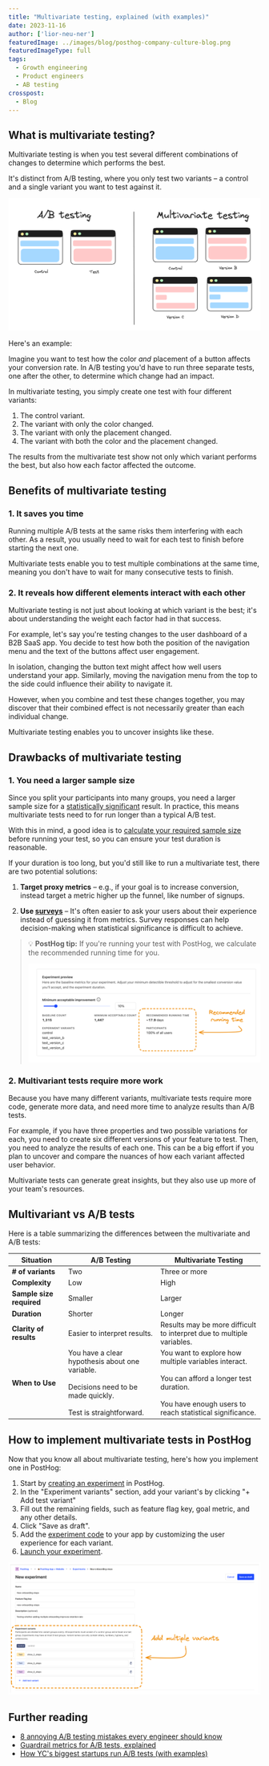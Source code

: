 ```yaml
---
title: "Multivariate testing, explained (with examples)"
date: 2023-11-16
author: ['lior-neu-ner']
featuredImage: ../images/blog/posthog-company-culture-blog.png
featuredImageType: full
tags:
  - Growth engineering
  - Product engineers
  - AB testing
crosspost:
  - Blog  
---
```


## What is multivariate testing?

Multivariate testing is when you test several different combinations of changes to determine which performs the best.

It's distinct from A/B testing, where you only test two variants – a control and a single variant you want to test against it.

![A/B testing vs multivariate testing](../images/blog/multivariated-testing-explained/ab-vs-mvt.png)

Here's an example:

Imagine you want to test how the color _and_ placement of a button affects your conversion rate. In A/B testing you'd have to run three separate tests, one after the other, to determine which change had an impact.

In multivariate testing, you simply create one test with four different variants:

1. The control variant.
2. The variant with only the color changed.
3. The variant with only the placement changed.
4. The variant with both the color and the placement changed.

The results from the multivariate test show not only which variant performs the best, but also how each factor affected the outcome.

## Benefits of multivariate testing

### 1. It saves you time

Running multiple A/B tests at the same risks them interfering with each other. As a result, you usually need to wait for each test to finish before starting the next one.

Multivariate tests enable you to test multiple combinations at the same time, meaning you don't have to wait for many consecutive tests to finish.

### 2. It reveals how different elements interact with each other

Multivariate testing is not just about looking at which variant is the best; it's about understanding the weight each factor had in that success.

For example, let's say you're testing changes to the user dashboard of a B2B SaaS app. You decide to test how both the position of the navigation menu and the text of the buttons affect user engagement.

In isolation, changing the button text might affect how well users understand your app. Similarly, moving the navigation menu from the top to the side could influence their ability to navigate it.

However, when you combine and test these changes together, you may discover that their combined effect is not necessarily greater than each individual change.

Multivariate testing enables you to uncover insights like these.

## Drawbacks of multivariate testing

### 1. You need a larger sample size

Since you split your participants into many groups, you need a larger sample size for a [statistically significant](/docs/experiments/significance) result. In practice, this means multivariate tests need to for run longer than a typical A/B test.

With this in mind, a good idea is to [calculate your required sample size](/product-engineers/ab-testing-guide-for-engineers#4-a-sufficiently-large-sample-size-of-users) before running your test, so you can ensure your test duration is reasonable.

If your duration is too long, but you'd still like to run a multivariate test, there are two potential solutions:

1. **Target proxy metrics** – e.g., if your goal is to increase conversion, instead target a metric higher up the funnel, like number of signups.

2. **Use [surveys](/surveys)** – It's often easier to ask your users about their experience instead of guessing it from metrics. Survey responses can help decision-making when statistical significance is difficult to achieve.

> 💡 **PostHog tip:** If you're running your test with PostHog, we calculate the recommended running time for you.
>
> ![Recommended running time in PostHog experiment setup](../images/blog/multivariated-testing-explained/recommended-running-time.png)

### 2. Multivariant tests require more work

Because you have many different variants, multivariate tests require more code, generate more data, and need more time to analyze results than A/B tests.

For example, if you have three properties and two possible variations for each, you need to create six different versions of your feature to test. Then, you need to analyze the results of each one. This can be a big effort if you plan to uncover and compare the nuances of how each variant affected user behavior.

Multivariate tests can generate great insights, but they also use up more of your team's resources.

## Multivariant vs A/B tests

Here is a table summarizing the differences between the multivariate and A/B tests:

| Situation | A/B Testing | Multivariate Testing |
|-----------|-------------|----------------------|
| **# of variants** | Two | Three or more |
| **Complexity** | Low | High
| **Sample size required**| Smaller  | Larger |
| **Duration** | Shorter | Longer |
| **Clarity of results** | Easier to interpret results. | Results may be more difficult to interpret due to multiple variables. |
| **When to Use** | You have a clear hypothesis about one variable. <br/><br/> Decisions need to be made quickly. <br/><br/>  Test is straightforward. | You want to explore how multiple variables interact. <br/><br/> You can afford a longer test duration. <br/><br/> You have enough users to reach statistical significance. |

## How to implement multivariate tests in PostHog

Now that you know all about multivariate testing, here's how you implement one in PostHog:

1. Start by [creating an experiment](/docs/experiments/creating-an-experiment) in PostHog.
2. In the "Experiment variants" section, add your variant's by clicking "+ Add test variant"
3. Fill out the remaining fields, such as feature flag key, goal metric, and any other details.
4. Click "Save as draft".
5. Add the [experiment code](/docs/experiments/adding-experiment-code) to your app by customizing the user experience for each variant.
6. [Launch your experiment](/docs/experiments/testing-and-launching).

![Creating multivariant tests in PostHog](../images/blog/multivariated-testing-explained/multiple-variants-in-posthog.png)

## Further reading

- [8 annoying A/B testing mistakes every engineer should know](/product-engineers/ab-testing-mistakes)
- [Guardrail metrics for A/B tests, explained](/product-engineers/guardrail-metrics)
- [How YC's biggest startups run A/B tests (with examples)](/product-engineers/ab-testing-examples)

